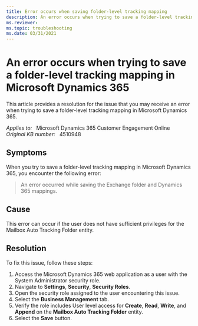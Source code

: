 ```yaml
---
title: Error occurs when saving folder-level tracking mapping
description: An error occurs when trying to save a folder-level tracking mapping in Microsoft Dynamics 365.
ms.reviewer: 
ms.topic: troubleshooting
ms.date: 03/31/2021
---
```

# An error occurs when trying to save a folder-level tracking mapping in Microsoft Dynamics 365

This article provides a resolution for the issue that you may receive an error when trying to save a folder-level tracking mapping in Microsoft Dynamics 365.

_Applies to:_ &nbsp; Microsoft Dynamics 365 Customer Engagement Online  
_Original KB number:_ &nbsp; 4510948

## Symptoms

When you try to save a folder-level tracking mapping in Microsoft Dynamics 365, you encounter the following error:

> An error occurred while saving the Exchange folder and Dynamics 365 mappings.

## Cause

This error can occur if the user does not have sufficient privileges for the Mailbox Auto Tracking Folder entity.

## Resolution

To fix this issue, follow these steps:

1. Access the Microsoft Dynamics 365 web application as a user with the System Administrator security role.
2. Navigate to **Settings**, **Security**, **Security Roles**.
3. Open the security role assigned to the user encountering this issue.
4. Select the **Business Management** tab.
5. Verify the role includes User level access for **Create**, **Read**, **Write**, and **Append** on the **Mailbox Auto Tracking Folder** entity.
6. Select the **Save** button.
